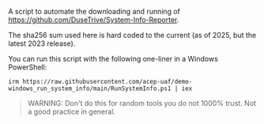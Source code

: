 A script to automate the downloading and running of https://github.com/DuseTrive/System-Info-Reporter.

The sha256 sum used here is hard coded to the current (as of 2025, but the latest 2023 release).

You can run this script with the following one-liner in a Windows PowerShell:
```
irm https://raw.githubusercontent.com/acep-uaf/demo-windows_run_system_info/main/RunSystemInfo.ps1 | iex
```

> WARNING: Don't do this for random tools you do not 1000% trust. Not a good practice in general. 
